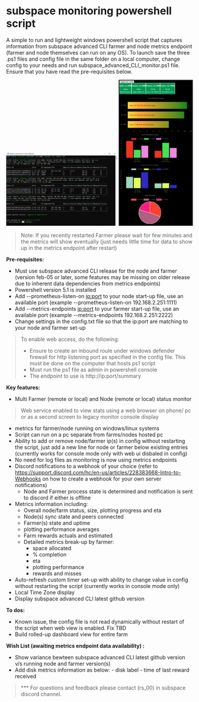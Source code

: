 # subspace monitoring powershell script
A simple to run and lightweight windows powershell script that captures information from subspace advanced CLI farmer and node metrics endpoint (farmer and node themselves can run on any OS).
To launch save the three .ps1 files and config file in the same folder on a local computer, change config to your needs and run subspace_advanced_CLI_monitor.ps1 file. Ensure that you have read the pre-requisites below.

<p><img src="https://github.com/irbujam/images/blob/main/ss_console_sample.JPG" width="300" hieght="200" />
<img src="https://github.com/irbujam/images/blob/main/ss_web_sample.JPG" width="200" hieght="250" /></p>

> Note: If you recently restarted Farmer please wait for few minutes and the metrics will show eventually (just needs little time for data to show up in the metrics endpoint after restart)

**Pre-requisites:**
- Must use subspace advanced CLI release for the node and farmer (version feb-05 or later, some features may be missing on older release due to inherent data dependencies from metrics endpoints)
- Powershell version 5.1 is installed
- Add --prometheus-listen-on <ip:port> to your node start-up file, use an available port (example --prometheus-listen-on 192.168.2.251:1111)  
- Add --metrics-endpoints <ip:port> to your farmer start-up file, use an available port (example --metrics-endpoints 192.168.2.251:2222)
- Change settings in the config.txt file so that the ip:port are matching to your node and farmer set-up

> To enable web access, do the following:
> - Ensure to create an inbound roule under windows defender firewall for http listening port as specified in the config file. This must be done on the computer that hosts ps1 script
> - Must run the ps1 file as admin in powershell console
> - The endpoint to use is http://ip:port/summary



**Key features:**
  - Multi Farmer (remote or local) and Node (remote or local) status monitor
  
> Web service enabled to view stats using a web browser on phone/ pc or as a second screen to legacy monitor console display
  
  - metrics for farmer/node running on windows/linux systems
  - Script can run on a pc separate from farms/nodes hosted pc 
  - Ability to add or remove node/farmer ip(s) in config without restarting the script, just add a new line for node or farmer below existing entries (currently works for console mode only with web ui disbaled in config)
  - No need for log files as monitoring is now using metrics endpoints
  - Discord notifications to a webhook of your choice (refer to https://support.discord.com/hc/en-us/articles/228383668-Intro-to-Webhooks on how to create a webhook for your own server notifications)
      - Node and Farmer process state is determined and notification is sent to discord if either is offline
  - Metrics information including:
      - Overall node/farm status, size, plotting progress and eta
      - Node(s) sync state and peers connected
      - Farmer(s) state and uptime
      - plotting performance averages
      - Farm rewards actuals and estimated
      - Detailed  metrics break-up by farmer:
          - space allocated
          - % completion 
          - eta
          - plotting performance
          - rewards and misses
  - Auto-refresh custom timer set-up with ability to change value in config without restarting the script (currently works in console mode only)
  - Local Time Zone display
  - Display subspace advanced CLI latest github version
  
**To dos:**
  - Known issue, the config file is not read dynamically without restart of the script when web view is enabled. Fix TBD
  - Build rolled-up dashboard view for entire farm
  
**Wish List (awaiting metrics endpoint data availability) :**
  - Show variance bewteen subspace advanced CLI latest github version v/s running node and farmer version(s)
  - Add disk metrics information as below:
          - disk label
          - time of last reward received

>*** For questions and feedback please contact (rs_00) in subspace discord channel.

